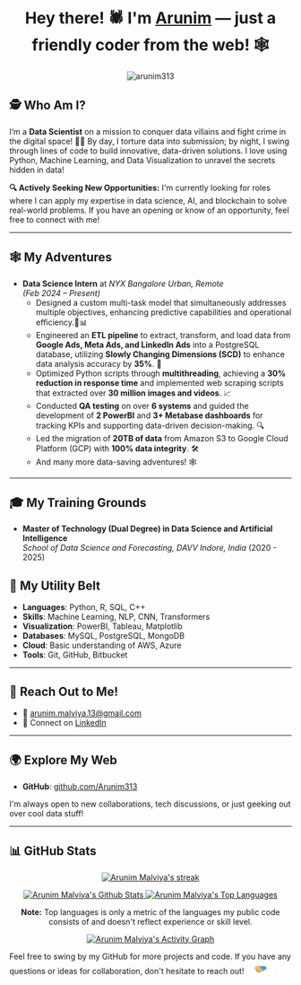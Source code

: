 <h1 align="center">Hey there! 🕷️ I'm <a href="https://github.com/arunim313" target="_blank">Arunim</a> — just a friendly coder from the web! 🕸️</h1>

<p align="center">
  <img src="https://komarev.com/ghpvc/?username=arunim313&label=Web%20visits&color=red&style=flat" alt="arunim313" />
</p>
<p align="center">
<!--   <img src="https://github.com/user-attachments/assets/5d60ab16-26f5-4931-aa56-1d73c86000ea" width="50" alt="Spiderman GIF"> -->
<!--   <img src="https://github.com/user-attachments/assets/19a1b840-cdf7-4813-ae16-f3314b69615f" width="100" alt="Spiderman GIF"> -->
</p>


## 🕵️ Who Am I?

I’m a **Data Scientist** on a mission to conquer data villains and fight crime in the digital space! 🦸‍♂️ By day, I torture data into submission; by night, I swing through lines of code to build innovative, data-driven solutions. I love using Python, Machine Learning, and Data Visualization to unravel the secrets hidden in data!

**🔍 Actively Seeking New Opportunities:**
I'm currently looking for roles where I can apply my expertise in data science, AI, and blockchain to solve real-world problems. If you have an opening or know of an opportunity, feel free to connect with me!

---

## 🕸️ My Adventures
- **Data Science Intern** at *NYX Bangalore Urban, Remote*  
  *(Feb 2024 – Present)*  
  - Designed a custom multi-task model that simultaneously addresses multiple objectives, enhancing predictive capabilities and operational efficiency.🧠📊
  - Engineered an **ETL pipeline** to extract, transform, and load data from **Google Ads, Meta Ads, and LinkedIn Ads** into a PostgreSQL database, utilizing **Slowly Changing Dimensions (SCD)** to enhance data analysis accuracy by **35%**. 🚀
  - Optimized Python scripts through **multithreading**, achieving a **30% reduction in response time** and implemented web scraping scripts that extracted over **30 million images and videos**. 📈
  - Conducted **QA testing** on over **6 systems** and guided the development of **2 PowerBI** and **3+ Metabase dashboards** for tracking KPIs and supporting data-driven decision-making. 🔍
  - Led the migration of **20TB of data** from Amazon S3 to Google Cloud Platform (GCP) with **100% data integrity**. 🛠️
  - And many more data-saving adventures! 🕸️


---
## 🎓 My Training Grounds

- **Master of Technology (Dual Degree) in Data Science and Artificial Intelligence**  
  *School of Data Science and Forecasting, DAVV Indore, India* (2020 - 2025)
  
## 🧰 My Utility Belt

- **Languages**: Python, R, SQL, C++
- **Skills**: Machine Learning, NLP, CNN, Transformers
- **Visualization**: PowerBI, Tableau, Matplotlib
- **Databases**: MySQL, PostgreSQL, MongoDB
- **Cloud**: Basic understanding of AWS, Azure
- **Tools**: Git, GitHub, Bitbucket

---

## 🤝 Reach Out to Me!

- 📧 [arunim.malviya.13@gmail.com](mailto:arunim.malviya.13@gmail.com)
- 💬 Connect on [LinkedIn](https://www.linkedin.com/in/arunim-malviya-271ba5201/)

---

## 🌍 Explore My Web

- **GitHub**: [github.com/Arunim313](https://github.com/arunim313)

I'm always open to new collaborations, tech discussions, or just geeking out over cool data stuff!

---

## 📊 GitHub Stats

<p align="center">
    <a href="https://github.com/arunim313/github-readme-streak-stats">
        <img title="🕸️ GitHub streak stats" alt="Arunim Malviya's streak" src="https://github-readme-streak-stats.herokuapp.com/?user=arunim313&theme=black-ice&hide_border=true&stroke=0000&background=060A0CD0"/>
    </a>
</p>

<p align="center">
    <a href="https://github.com/arunim313/github-readme-stats">
        <img alt="Arunim Malviya's Github Stats" src="https://github-readme-stats.vercel.app/api?username=arunim313&show_icons=true&count_private=true&theme=react&hide_border=true&bg_color=0D1117" />
    </a>
    <a href="https://github.com/arunim313/github-readme-stats">
        <img alt="Arunim Malviya's Top Languages" src="https://github-readme-stats.vercel.app/api/top-langs/?username=arunim313&langs_count=8&count_private=true&layout=compact&theme=react&hide_border=true&bg_color=0D1117" />
    </a>
</p>

<p align="center">
  <b>Note:</b> Top languages is only a metric of the languages my public code consists of and doesn't reflect experience or skill level.
</p>

<p align="center">
    <a href="https://github.com/arunim313/github-readme-activity-graph">
        <img alt="Arunim Malviya's Activity Graph" src="https://activity-graph.herokuapp.com/graph?username=arunim313&bg_color=0D1117&color=5BCDEC&line=5BCDEC&point=FFFFFF&hide_border=true" />
    </a>
</p>

Feel free to swing by my GitHub for more projects and code. If you have any questions or ideas for collaboration, don't hesitate to reach out! <img src="https://github.com/Script-Kiddie-JKB/Script-Kiddie-JKB/blob/main/Assets/handshake.gif" width="50">
